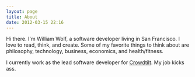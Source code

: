 ```yaml
---
layout: page
title: About
date: 2012-03-15 22:16
---
```


Hi there.  I'm William Wolf, a software developer living in San Francisco.
I love to read, think, and create.  Some of my favorite things to
think about are philosophy, technology, business, economics, and health/fitness.

I currently work as the lead software developer for
[Crowdtilt](https://www.crowdtilt.com).  My job kicks ass.


